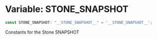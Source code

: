 # Variable: STONE\_SNAPSHOT

```ts
const STONE_SNAPSHOT: "__STONE_SNAPSHOT__" = '__STONE_SNAPSHOT__';
```

Constants for the Stone SNAPSHOT
